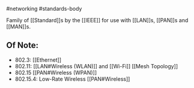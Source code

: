 #networking #standards-body 

Family of [[Standard]]s by the [[IEEE]] for use with [[LAN]]s, [[PAN]]s and [[MAN]]s.

## Of Note:
- 802.3: [[Ethernet]]
- 802.11: [[LAN#Wireless (WLAN)]] and [[Wi-Fi]] [[Mesh Topology]]
- 802.15 [[PAN#Wireless (WPAN)]]
- 802.15.4: Low-Rate Wireless [[PAN#Wireless]]